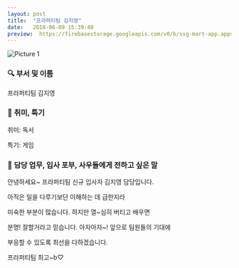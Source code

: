 ```yaml
---
layout: post
title:  "프라퍼티팀 김지영"
date:   2018-06-09 15:39:40
preview:  https://firebasestorage.googleapis.com/v0/b/ssg-mart-app.appspot.com/o/%EB%8F%99%EA%B8%B0%EC%82%AC%EC%A7%84%2F191909.jpg?alt=media&token=5613efcb-c3a6-48a2-935f-3e601fc54531
---
```


![Picture 1](https://firebasestorage.googleapis.com/v0/b/ssg-mart-app.appspot.com/o/%EB%8F%99%EA%B8%B0%EC%82%AC%EC%A7%84%2F191909.jpg?alt=media&token=5613efcb-c3a6-48a2-935f-3e601fc54531)

### 🔍 **부서 및 이름**

   프라퍼티팀 김지영
    
### 🔔 **취미, 특기**

   취미: 독서
   
   특기: 게임

### 🔔 **담당 업무, 입사 포부, 사우들에게 전하고 싶은 말**

   안녕하세요~ 프라퍼티팀 신규 입사자 김지영 담당입니다.
   
   아직은 일을 다루기보단 이해하는 데 급한지라
   
   미숙한 부분이 많습니다. 하지만 열~심히 버티고 배우면
   
   분명! 잘할거라고 믿습니다. 아자아자~! 앞으로 팀원들의 기대에
   
   부응할 수 있도록 최선을 다하겠습니다. 
   
   프라퍼티팀 최고~b♡